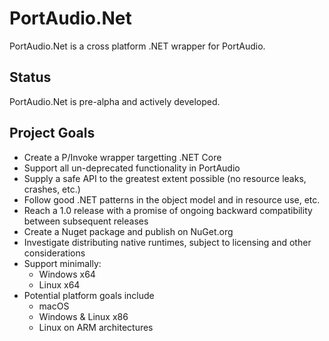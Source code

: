 # PortAudio.Net
PortAudio.Net is a cross platform .NET wrapper for PortAudio.

## Status
PortAudio.Net is pre-alpha and actively developed.

## Project Goals
* Create a P/Invoke wrapper targetting .NET Core
* Support all un-deprecated functionality in PortAudio
* Supply a safe API to the greatest extent possible (no resource leaks, crashes, etc.)
* Follow good .NET patterns in the object model and in resource use, etc.
* Reach a 1.0 release with a promise of ongoing backward compatibility between subsequent releases
* Create a Nuget package and publish on NuGet.org
* Investigate distributing native runtimes, subject to licensing and other considerations
* Support minimally:
    * Windows x64
    * Linux x64
* Potential platform goals include
    * macOS
    * Windows & Linux x86
    * Linux on ARM architectures
